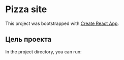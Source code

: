 # Pizza site

This project was bootstrapped with [Create React App](https://github.com/facebook/create-react-app).

## Цель проекта

In the project directory, you can run:
